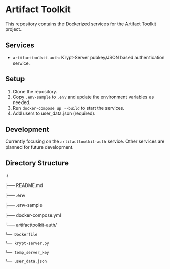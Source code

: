 # Artifact Toolkit

This repository contains the Dockerized services for the Artifact Toolkit project.

## Services

- `artifacttoolkit-auth`: Krypt-Server pubkey/JSON based authentication service.

## Setup

1. Clone the repository.
2. Copy `.env-sample` to `.env` and update the environment variables as needed.
3. Run `docker-compose up --build` to start the services.
4. Add users to user_data.json (required).

## Development

Currently focusing on the `artifacttoolkit-auth` service. Other services are planned for future development.

## Directory Structure

./

├── README.md

├── .env

├── .env-sample

├── docker-compose.yml

└── artifacttoolkit-auth/

    └── Dockerfile

    └── krypt-server.py

    └── temp_server_key

    └── user_data.json
